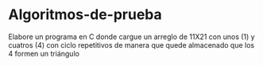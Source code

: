 # Algoritmos-de-prueba
Elabore un programa en C donde cargue un arreglo de 11X21 con unos (1) y
cuatros (4) con ciclo repetitivos de manera que quede almacenado que los 4 formen
un triángulo
